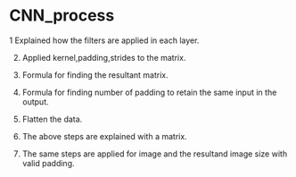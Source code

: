 # CNN_process
 1 Explained how the filters are applied in each layer.

2. Applied kernel,padding,strides to the matrix.

3. Formula for finding the resultant matrix.

4. Formula for finding number of padding to retain the same input in the output.

5. Flatten the data.

6. The above steps are explained with a matrix. 

7. The same steps are applied for image and the resultand image size with valid padding.
